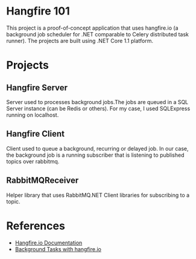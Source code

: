 # Hangfire 101
This project is a proof-of-concept application that uses hangfire.io (a background job scheduler for .NET comparable to Celery distributed task runner). The projects are built using .NET Core 1.1 platform.

# Projects

## Hangfire Server
Server used to processes background jobs.The jobs are queued in a SQL Server instance (can be Redis or others). For my case, I used SQLExpress running on localhost.

## Hangfire Client
Client used to queue a background, recurring or delayed job. In our case, the background job is a running subscriber that is listening to published topics over rabbitmq.

## RabbitMQReceiver
Helper library that uses RabbitMQ.NET Client libraries for subscribing to a topic.

# References

* [Hangfire.io Documentation](http://docs.hangfire.io/en/latest/index.html "Hangfire")
* [Background Tasks with hangfire.io](http://codeopinion.com/background-tasks/ "Background Tasks Example")

